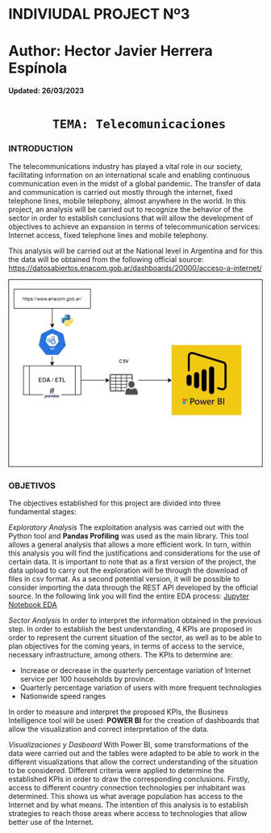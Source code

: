 # **INDIVIUDAL PROJECT Nº3**
# **Author: Hector Javier Herrera Espínola**


**Updated: 26/03/2023**



# <h1 align="center">**` TEMA: Telecomunicaciones`**</h1>

### **INTRODUCTION**
The telecommunications industry has played a vital role in our society, facilitating information on an international scale and enabling continuous communication even in the midst of a global pandemic. The transfer of data and communication is carried out mostly through the internet, fixed telephone lines, mobile telephony, almost anywhere in the world.
In this project, an analysis will be carried out to recognize the behavior of the sector in order to establish conclusions that will allow the development of objectives to achieve an expansion in terms of telecommunication services: Internet access, fixed telephone lines and mobile telephony.

This analysis will be carried out at the National level in Argentina and for this the data will be obtained from the following official source: 
https://datosabiertos.enacom.gob.ar/dashboards/20000/acceso-a-internet/




![Workflow](_scr\Workflow.jpg)



### **OBJETIVOS**

The objectives established for this project are divided into three fundamental stages:

*Exploratory Analysis*
The exploitation analysis was carried out with the Python tool and **Pandas Profiling** was used as the main library. This tool allows a general analysis that allows a more efficient work. In turn, within this analysis you will find the justifications and considerations for the use of certain data.
It is important to note that as a first version of the project, the data upload to carry out the exploration will be through the download of files in csv format. As a second potential version, it will be possible to consider importing the data through the REST API developed by the official source.
In the following link you will find the entire EDA process: [Jupyter Notebook EDA](ExploratoyDataAnalysis.ipynb)


*Sector Analysis*
In order to interpret the information obtained in the previous step. In order to establish the best understanding, 4 KPIs are proposed in order to represent the current situation of the sector, as well as to be able to plan objectives for the coming years, in terms of access to the service, necessary infrastructure, among others.
The KPIs to determine are:
- Increase or decrease in the quarterly percentage variation of Internet service per 100 households by province.
- Quarterly percentage variation of users with more frequent technologies
- Nationwide speed ranges


In order to measure and interpret the proposed KPIs, the Business Intelligence tool will be used: **POWER BI** for the creation of dashboards that allow the visualization and correct interpretation of the data.




*Visualizaciones y Dasboard*
With Power BI, some transformations of the data were carried out and the tables were adapted to be able to work in the different visualizations that allow the correct understanding of the situation to be considered.
Different criteria were applied to determine the established KPIs in order to draw the corresponding conclusions.
Firstly, access to different country connection technologies per inhabitant was determined. This shows us what average population has access to the Internet and by what means.
The intention of this analysis is to establish strategies to reach those areas where access to technologies that allow better use of the Internet.

